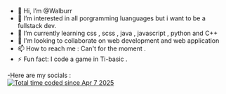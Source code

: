 - 👋 Hi, I’m @Walburr
- 👀 I’m interested in all porgramming luanguages but i want to be a fullstack dev.
- 🌱 I’m currently learning css , scss , java , javascript , python and C++
- 💞️ I'm looking to collaborate on web development and web application
- 📫 How to reach me : Can't for the moment . 
- ⚡ Fun fact: I code a game in Ti-basic .

-Here are my socials :  
<a href="https://wakatime.com/@bb16d1fe-1a0a-485d-b714-f07d5a532aec"><img src="https://wakatime.com/badge/user/bb16d1fe-1a0a-485d-b714-f07d5a532aec.svg" alt="Total time coded since Apr 7 2025" /></a>
<!---
Walburr/Walburr is a ✨ special ✨ repository because its `README.md` (this file) appears on your GitHub profile.
You can click the Preview link to take a look at your changes.
--->
